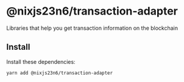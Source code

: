 # @nixjs23n6/transaction-adapter

Libraries that help you get transaction information on the blockchain

## Install

Install these dependencies:

`yarn add @nixjs23n6/transaction-adapter`
